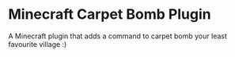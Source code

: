 # Minecraft Carpet Bomb Plugin
A Minecraft plugin that adds a command to carpet bomb your least favourite village :)
